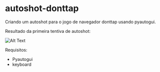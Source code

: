 # autoshot-donttap
Criando um autoshot para o jogo de navegador donttap usando pyautogui.

Resultado da primeira tentiva de autoshot:

![Alt Text](https://media.giphy.com/media/C3XrgjNPXjIq9MnocV/giphy.gif)

Requisitos:
  - Pyautogui
  - keyboard
